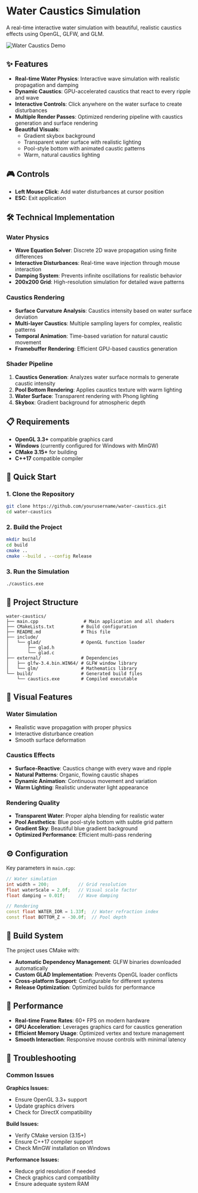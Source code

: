 # Water Caustics Simulation

A real-time interactive water simulation with beautiful, realistic caustics effects using OpenGL, GLFW, and GLM.

![Water Caustics Demo](demo.gif)

## ✨ Features

- **Real-time Water Physics**: Interactive wave simulation with realistic propagation and damping
- **Dynamic Caustics**: GPU-accelerated caustics that react to every ripple and wave
- **Interactive Controls**: Click anywhere on the water surface to create disturbances
- **Multiple Render Passes**: Optimized rendering pipeline with caustics generation and surface rendering
- **Beautiful Visuals**: 
  - Gradient skybox background
  - Transparent water surface with realistic lighting
  - Pool-style bottom with animated caustic patterns
  - Warm, natural caustics lighting

## 🎮 Controls

- **Left Mouse Click**: Add water disturbances at cursor position
- **ESC**: Exit application

## 🛠️ Technical Implementation

### Water Physics
- **Wave Equation Solver**: Discrete 2D wave propagation using finite differences
- **Interactive Disturbances**: Real-time wave injection through mouse interaction
- **Damping System**: Prevents infinite oscillations for realistic behavior
- **200x200 Grid**: High-resolution simulation for detailed wave patterns

### Caustics Rendering
- **Surface Curvature Analysis**: Caustics intensity based on water surface deviation
- **Multi-layer Caustics**: Multiple sampling layers for complex, realistic patterns
- **Temporal Animation**: Time-based variation for natural caustic movement
- **Framebuffer Rendering**: Efficient GPU-based caustics generation

### Shader Pipeline
1. **Caustics Generation**: Analyzes water surface normals to generate caustic intensity
2. **Pool Bottom Rendering**: Applies caustics texture with warm lighting
3. **Water Surface**: Transparent rendering with Phong lighting
4. **Skybox**: Gradient background for atmospheric depth

## 📋 Requirements

- **OpenGL 3.3+** compatible graphics card
- **Windows** (currently configured for Windows with MinGW)
- **CMake 3.15+** for building
- **C++17** compatible compiler

## 🚀 Quick Start

### 1. Clone the Repository
```bash
git clone https://github.com/yourusername/water-caustics.git
cd water-caustics
```

### 2. Build the Project
```bash
mkdir build
cd build
cmake ..
cmake --build . --config Release
```

### 3. Run the Simulation
```bash
./caustics.exe
```

## 📁 Project Structure

```
water-caustics/
├── main.cpp                 # Main application and all shaders
├── CMakeLists.txt          # Build configuration
├── README.md               # This file
├── include/
│   └── glad/               # OpenGL function loader
│       ├── glad.h
│       └── glad.c
├── external/               # Dependencies
│   ├── glfw-3.4.bin.WIN64/ # GLFW window library
│   └── glm/                # Mathematics library
└── build/                  # Generated build files
    └── caustics.exe        # Compiled executable
```

## 🎨 Visual Features

### Water Simulation
- Realistic wave propagation with proper physics
- Interactive disturbance creation
- Smooth surface deformation

### Caustics Effects
- **Surface-Reactive**: Caustics change with every wave and ripple  
- **Natural Patterns**: Organic, flowing caustic shapes
- **Dynamic Animation**: Continuous movement and variation
- **Warm Lighting**: Realistic underwater light appearance

### Rendering Quality
- **Transparent Water**: Proper alpha blending for realistic water
- **Pool Aesthetics**: Blue pool-style bottom with subtle grid pattern  
- **Gradient Sky**: Beautiful blue gradient background
- **Optimized Performance**: Efficient multi-pass rendering

## ⚙️ Configuration

Key parameters in `main.cpp`:
```cpp
// Water simulation
int width = 200;           // Grid resolution
float waterScale = 2.0f;   // Visual scale factor
float damping = 0.01f;     // Wave damping

// Rendering
const float WATER_IOR = 1.33f;  // Water refraction index
const float BOTTOM_Z = -30.0f;  // Pool depth
```

## 🔧 Build System

The project uses CMake with:
- **Automatic Dependency Management**: GLFW binaries downloaded automatically
- **Custom GLAD Implementation**: Prevents OpenGL loader conflicts  
- **Cross-platform Support**: Configurable for different systems
- **Release Optimization**: Optimized builds for performance

## 🎯 Performance

- **Real-time Frame Rates**: 60+ FPS on modern hardware
- **GPU Acceleration**: Leverages graphics card for caustics generation
- **Efficient Memory Usage**: Optimized vertex and texture management
- **Smooth Interaction**: Responsive mouse controls with minimal latency

## 🐛 Troubleshooting

### Common Issues

**Graphics Issues:**
- Ensure OpenGL 3.3+ support
- Update graphics drivers
- Check for DirectX compatibility

**Build Issues:**  
- Verify CMake version (3.15+)
- Ensure C++17 compiler support
- Check MinGW installation on Windows

**Performance Issues:**
- Reduce grid resolution if needed
- Check graphics card compatibility
- Ensure adequate system RAM
